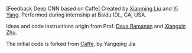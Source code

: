 [Feedback Deep CNN based on Caffe]
Created by [Xianming Liu](http://www.ifp.illinois.edu/~xliu102/) and [Yi Yang](http://www.ics.uci.edu/~yyang8). Performed during internship at Baidu IDL, CA, USA.

Ideas and code instructions origin from Prof. [Deva Ramanan](http://www.ics.uci.edu/~dramanan) and [Xiangxin Zhu](http://www.ics.uci.edu/~xzhu).

The initial code is forked from [Caffe](https://github.com/BVLC/caffe), by Yangqing Jia 
